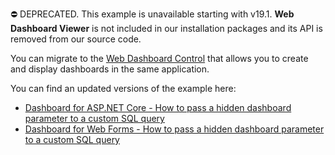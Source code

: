 ⛔ DEPRECATED. This example is unavailable starting with v19.1. **Web Dashboard Viewer** is not included in our installation packages and its API is removed from our source code. 

You can migrate to the [Web Dashboard Control](https://docs.devexpress.com/Dashboard/115955/) that allows you to create and display dashboards in the same application. 

You can find an updated versions of the example here:

- [Dashboard for ASP.NET Core - How to pass a hidden dashboard parameter to a custom SQL query](https://github.com/DevExpress-Examples/asp-net-core-dashboard-pass-hidden-parameters-to-custom-sql-query)
- [Dashboard for Web Forms - How to pass a hidden dashboard parameter to a custom SQL query](https://github.com/DevExpress-Examples/web-forms-dashboard-pass-hidden-parameters-to-custom-sql-query)
